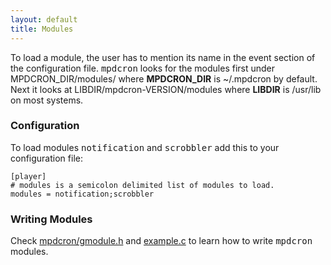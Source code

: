 ```yaml
---
layout: default
title: Modules
---
```


To load a module, the user has to mention its name in the event section of the
configuration file. <tt>mpdcron</tt> looks for the modules first under
MPDCRON\_DIR/modules/ where **MPDCRON\_DIR** is ~/.mpdcron by default. Next it
looks at LIBDIR/mpdcron-VERSION/modules where **LIBDIR** is /usr/lib on most
systems.

### Configuration
To load modules <tt>notification</tt> and <tt>scrobbler</tt> add this to your configuration file:

    [player]
    # modules is a semicolon delimited list of modules to load.
    modules = notification;scrobbler

### Writing Modules
Check [mpdcron/gmodule.h](/mpdcron/modules/gmodule.h.html) and
[example.c](/mpdcron/modules/example.html) to learn how to write
<tt>mpdcron</tt> modules.

<!-- vim: set tw=80 ft=mkd spell spelllang=en sw=4 sts=4 et : -->
